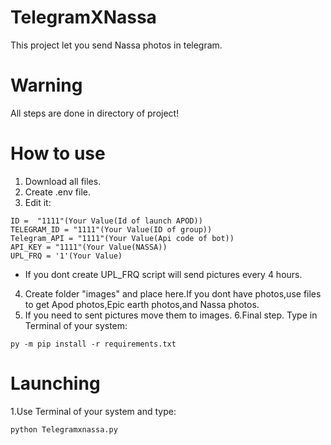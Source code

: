 # TelegramXNassa
This project let you send Nassa photos in telegram.
# Warning
All steps are done in directory of project!
# How to use
1. Download all files.
2. Create .env file.
3. Edit it:
``` 
ID =  "1111"(Your Value(Id of launch APOD))
TELEGRAM_ID = "1111"(Your Value(ID of group))
Telegram_API = "1111"(Your Value(Api code of bot))
API_KEY = "1111"(Your Value(NASSA))
UPL_FRQ = '1'(Your Value)
```
- If you dont create UPL_FRQ script will send pictures every 4 hours.
4. Create folder "images" and place here.If you dont have photos,use files to get Apod photos,Epic earth photos,and Nassa photos.
5. If you need to sent pictures move them to images.
6.Final step. Type in Terminal of your system:
```
py -m pip install -r requirements.txt
```  
# Launching
1.Use Terminal of your system and type:
```
python Telegramxnassa.py
```
